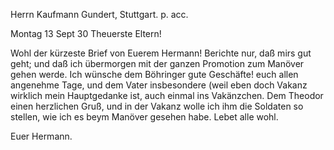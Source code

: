 Herrn Kaufmann Gundert, Stuttgart. p. acc.

 Montag 13 Sept 30
Theuerste Eltern!

Wohl der kürzeste Brief von Euerem Hermann! Berichte nur, daß mirs gut geht; und daß ich übermorgen mit der ganzen Promotion zum Manöver gehen werde. Ich wünsche dem Böhringer gute Geschäfte! euch allen angenehme Tage, und dem Vater insbesondere (weil eben doch Vakanz wirklich mein Hauptgedanke ist, auch einmal ins Vakänzchen. Dem Theodor einen herzlichen Gruß, und in der Vakanz wolle ich ihm die Soldaten so stellen, wie ich es beym Manöver gesehen habe. Lebet alle wohl.

 Euer Hermann.
